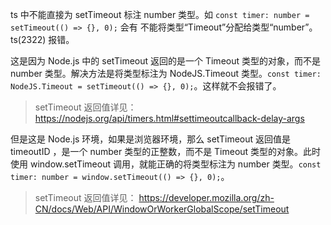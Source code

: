 ts 中不能直接为 setTimeout 标注 number 类型。如 `const timer: number = setTimeout(() => {}, 0);` 会有 不能将类型“Timeout”分配给类型“number”。ts(2322) 报错。

这是因为 Node.js 中的 setTimeout 返回的是一个 Timeout 类型的对象，而不是 number 类型。解决方法是将类型标注为 NodeJS.Timeout 类型。`const timer: NodeJS.Timeout = setTimeout(() => {}, 0);`。这样就不会报错了。

> setTimeout 返回值详见： https://nodejs.org/api/timers.html#settimeoutcallback-delay-args

但是这是 Node.js 环境，如果是浏览器环境，那么 setTimeout 返回值是 timeoutID ，是一个 number 类型的正整数，而不是 Timeout 类型的对象。此时使用 window.setTimeout 调用，就能正确的将类型标注为 number 类型。`const timer: number = window.setTimeout(() => {}, 0);`。

> setTimeout 返回值详见： https://developer.mozilla.org/zh-CN/docs/Web/API/WindowOrWorkerGlobalScope/setTimeout
